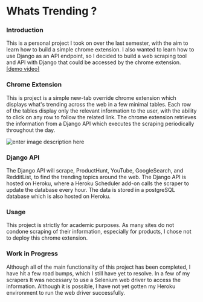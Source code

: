 # Whats Trending ?

### Introduction
This is a personal project I took on over the last semester, with the aim to learn how to build a simple chrome extension. I also wanted to learn how to use Django as an API endpoint, so I decided to build a web scraping tool and API with Django that could be accessed by the chrome extension.
[[demo video]](https://youtu.be/GEHIMnYtZ0M?si=jiwYWrRKXgsohPVD)

### Chrome Extension
This is project is a simple new-tab override chrome extension which displays what's trending across the web in a few minimal tables. Each row of the tables display only the relevant information to the user, with the ability to click on any row to follow the related link. The chrome extension retrieves the information from a Django API which executes the scraping periodically throughout the day. 


![enter image description here](https://i.imgur.com/7SngFfD.png)

### Django API
The Django API will scrape, ProductHunt, YouTube, GoogleSearch, and RedditList, to find the trending topics around the web. The Django API is hosted on Heroku, where a Heroku Scheduler add-on calls the scraper to update the database every hour. The data is stored in a postgreSQL database which is also hosted on Heroku.

### Usage
This project is strictly for academic purposes. As many sites do not condone scraping of their information, especially for products, I chose not to deploy this chrome extension. 

### Work in Progress
Although all of the main functionality of this project has been completed, I have hit a few road bumps, which I still have yet to resolve. In a few of my scrapers It was necessary to use  a Selenium web driver to access the information. Although it is possible, I have not yet gotten my Heroku environment to run the web driver successfully.
